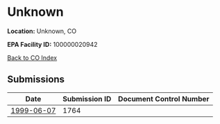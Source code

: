 # Unknown

**Location:** Unknown, CO

**EPA Facility ID:** 100000020942

[Back to CO Index](../../index.md)

## Submissions

| Date | Submission ID | Document Control Number |
|------|--------------|-------------------------|
| [1999-06-07](submissions/1764.md) | 1764 |  |
